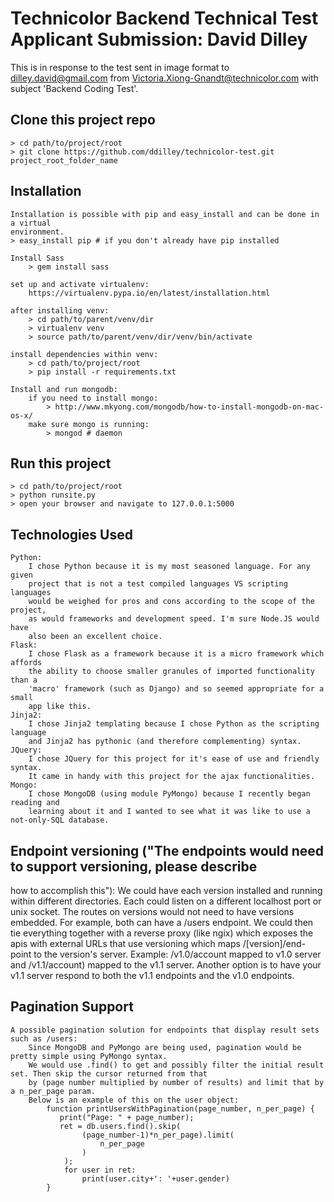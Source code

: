 # Technicolor Backend Technical Test Applicant Submission: David Dilley
This is in response to the test sent in image format to dilley.david@gmail.com from Victoria.Xiong-Gnandt@technicolor.com with subject 'Backend Coding Test'.

## Clone this project repo
	> cd path/to/project/root
	> git clone https://github.com/ddilley/technicolor-test.git project_root_folder_name

## Installation
	Installation is possible with pip and easy_install and can be done in a virtual
	environment.
	> easy_install pip # if you don't already have pip installed

	Install Sass
		> gem install sass

	set up and activate virtualenv:
		https://virtualenv.pypa.io/en/latest/installation.html

	after installing venv:
		> cd path/to/parent/venv/dir
		> virtualenv venv
		> source path/to/parent/venv/dir/venv/bin/activate

	install dependencies within venv:
		> cd path/to/project/root
		> pip install -r requirements.txt

	Install and run mongodb:
		if you need to install mongo:
			> http://www.mkyong.com/mongodb/how-to-install-mongodb-on-mac-os-x/
		make sure mongo is running:
			> mongod # daemon

## Run this project
	> cd path/to/project/root
	> python runsite.py
	> open your browser and navigate to 127.0.0.1:5000


## Technologies Used
	Python:
		I chose Python because it is my most seasoned language. For any given 
		project that is not a test compiled languages VS scripting languages 
		would be weighed for pros and cons according to the scope of the project, 
		as would frameworks and development speed. I'm sure Node.JS would have 
		also been an excellent choice.
	Flask:
		I chose Flask as a framework because it is a micro framework which affords 
		the ability to choose smaller granules of imported functionality than a 
		'macro' framework (such as Django) and so seemed appropriate for a small 
		app like this.
	Jinja2:
		I chose Jinja2 templating because I chose Python as the scripting language 
		and Jinja2 has pythonic (and therefore complementing) syntax.
	JQuery:
		I chose JQuery for this project for it's ease of use and friendly syntax. 
		It came in handy with this project for the ajax functionalities.
	Mongo:
		I chose MongoDB (using module PyMongo) because I recently began reading and 
		learning about it and I wanted to see what it was like to use a not-only-SQL database.

## Endpoint versioning ("The endpoints would need to support versioning, please describe 
how to accomplish this"): We could have each version installed and running within different 
directories. Each could listen on a different localhost port or unix socket. The routes on 
versions would not need to have versions embedded. For example, both can have a /users 
endpoint. We could then tie everything together with a reverse proxy (like ngix) which 
exposes the apis with external URLs that use versioning which maps /[version]/end-point 
to the version's server. Example: /v1.0/account mapped to v1.0 server and /v1.1/account) 
mapped to the v1.1 server. Another option is to have your v1.1 server respond to both the 
v1.1 endpoints and the v1.0 endpoints.

## Pagination Support
	A possible pagination solution for endpoints that display result sets such as /users:
		Since MongoDB and PyMongo are being used, pagination would be pretty simple using PyMongo syntax.
		We would use .find() to get and possibly filter the initial result set. Then skip the cursor returned from that
		by (page number multiplied by number of results) and limit that by a n_per_page param.
		Below is an example of this on the user object:
			function printUsersWithPagination(page_number, n_per_page) {
			   print("Page: " + page_number);
			   ret = db.users.find().skip(
			   		(page_number-1)*n_per_page).limit(
			   			n_per_page
			   		)
			   	);
			   	for user in ret:
			   		print(user.city+': '+user.gender)
			}
